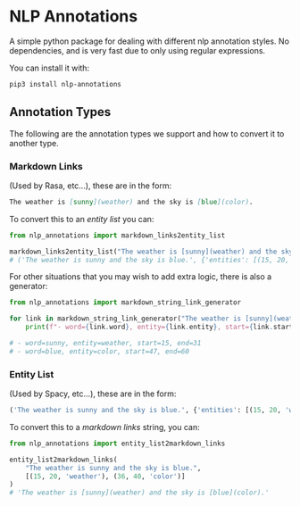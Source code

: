# NLP Annotations

A simple python package for dealing with different nlp annotation styles.
No dependencies, and is very fast due to only using regular expressions.

You can install it with:

```bash
pip3 install nlp-annotations
```

## Annotation Types

The following are the annotation types we support and how to convert it to
another type.

### Markdown Links

(Used by Rasa, etc...), these are in the form:

```markdown
The weather is [sunny](weather) and the sky is [blue](color).
```

To convert this to an _entity list_ you can:

```python
from nlp_annotations import markdown_links2entity_list

markdown_links2entity_list("The weather is [sunny](weather) and the sky is [blue](color).")
# ('The weather is sunny and the sky is blue.', {'entities': [(15, 20, 'weather'), (36, 40, 'color')]})
```

For other situations that you may wish to add extra logic, there is also a generator:

```python
from nlp_annotations import markdown_string_link_generator

for link in markdown_string_link_generator("The weather is [sunny](weather) and the sky is [blue](color)."):
    print(f"- word={link.word}, entity={link.entity}, start={link.start}, end={link.end}")

# - word=sunny, entity=weather, start=15, end=31
# - word=blue, entity=color, start=47, end=60
```

### Entity List

(Used by Spacy, etc...), these are in the form:

```python
('The weather is sunny and the sky is blue.', {'entities': [(15, 20, 'weather'), (36, 40, 'color')]})
```

To convert this to a _markdown links_ string, you can:

```python
from nlp_annotations import entity_list2markdown_links

entity_list2markdown_links(
    "The weather is sunny and the sky is blue.",
    [(15, 20, 'weather'), (36, 40, 'color')]
)
# 'The weather is [sunny](weather) and the sky is [blue](color).'
```
